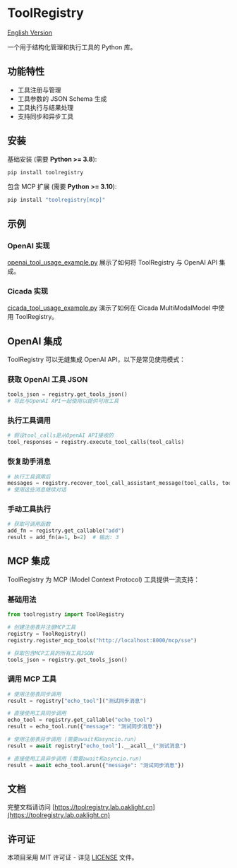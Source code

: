 # ToolRegistry

[English Version](README_en.md)

一个用于结构化管理和执行工具的 Python 库。

## 功能特性

- 工具注册与管理
- 工具参数的 JSON Schema 生成
- 工具执行与结果处理
- 支持同步和异步工具

## 安装

基础安装 (需要 **Python >= 3.8**):

```bash
pip install toolregistry
```

包含 MCP 扩展 (需要 **Python >= 3.10**):

```bash
pip install "toolregistry[mcp]"
```

## 示例

### OpenAI 实现

[openai_tool_usage_example.py](examples/openai_tool_usage_example.py) 展示了如何将 ToolRegistry 与 OpenAI API 集成。

### Cicada 实现

[cicada_tool_usage_example.py](examples/cicada_tool_usage_example.py) 演示了如何在 Cicada MultiModalModel 中使用 ToolRegistry。

## OpenAI 集成

ToolRegistry 可以无缝集成 OpenAI API，以下是常见使用模式：

### 获取 OpenAI 工具 JSON

```python
tools_json = registry.get_tools_json()
# 将此与OpenAI API一起使用以提供可用工具
```

### 执行工具调用

```python
# 假设tool_calls是从OpenAI API接收的
tool_responses = registry.execute_tool_calls(tool_calls)
```

### 恢复助手消息

```python
# 执行工具调用后
messages = registry.recover_tool_call_assistant_message(tool_calls, tool_responses)
# 使用这些消息继续对话
```

### 手动工具执行

```python
# 获取可调用函数
add_fn = registry.get_callable("add")
result = add_fn(a=1, b=2)  # 输出: 3
```

## MCP 集成

ToolRegistry 为 MCP (Model Context Protocol) 工具提供一流支持：

### 基础用法

```python
from toolregistry import ToolRegistry

# 创建注册表并注册MCP工具
registry = ToolRegistry()
registry.register_mcp_tools("http://localhost:8000/mcp/sse")

# 获取包含MCP工具的所有工具JSON
tools_json = registry.get_tools_json()
```

### 调用 MCP 工具

```python
# 使用注册表同步调用
result = registry["echo_tool"]("测试同步消息")

# 直接使用工具同步调用
echo_tool = registry.get_callable("echo_tool")
result = echo_tool.run({"message": "测试同步消息"})

# 使用注册表异步调用 (需要await和asyncio.run)
result = await registry["echo_tool"].__acall__("测试消息")

# 直接使用工具异步调用 (需要await和asyncio.run)
result = await echo_tool.arun({"message": "测试同步消息"})
```

## 文档

完整文档请访问 [https://toolregistry.lab.oaklight.cn](https://toolregistry.lab.oaklight.cn)

## 许可证

本项目采用 MIT 许可证 - 详见 [LICENSE](LICENSE) 文件。
